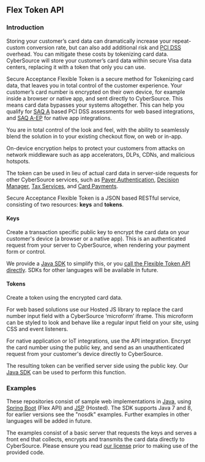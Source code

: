 ## Flex Token API

### Introduction

Storing your customer’s card data can dramatically increase your repeat-custom conversion rate, but can also add additional risk and [PCI DSS](https://www.pcisecuritystandards.org/pci_security/) overhead. You can mitigate these costs by tokenizing card data. CyberSource will store your customer’s card data within secure Visa data centers, replacing it with a token that only you can use. 

Secure Acceptance Flexible Token is a secure method for Tokenizing card data, that leaves you in total control of the customer experience. Your customer’s card number is encrypted on their own device, for example inside a browser or native app, and sent directly to CyberSource. This means card data bypasses your systems altogether. This can help you qualify for [SAQ A](https://www.pcisecuritystandards.org/documents/Understanding_SAQs_PCI_DSS_v3.pdf) based PCI DSS assessments for web based integrations, and [SAQ A-EP](https://www.pcisecuritystandards.org/documents/Understanding_SAQs_PCI_DSS_v3.pdf) for native app integrations.

You are in total control of the look and feel, with the ability to seamlessly blend the solution in to your existing checkout flow, on web or in-app.

On-device encryption helps to protect your customers from attacks on network middleware such as app accelerators, DLPs, CDNs, and malicious hotspots.

The token can be used in lieu of actual card data in server-side requests for other CyberSource services, such as [Payer Authentication](http://apps.cybersource.com/library/documentation/dev_guides/Payer_Authentication_SO_API/Payer_Authentication_SO_API.pdf), [Decision Manager](https://www.cybersource.com/products/fraud_management/), [Tax Services](http://apps.cybersource.com/library/documentation/dev_guides/Tax_SO_API/Tax_SO_API.pdf), and [Card Payments](http://apps.cybersource.com/library/documentation/dev_guides/CC_Svcs_SO_API/Credit_Cards_SO_API.pdf).

Secure Acceptance Flexible Token is a JSON based RESTful service, consisting of two resources: **keys** and **tokens**.

#### Keys

Create a transaction specific public key to encrypt the card data on your customer's device (a browser or a native app). This is an authenticated request from your server to CyberSource, when rendering your payment form or control.

We provide a [Java SDK](https://search.maven.org/#search%7Cgav%7C1%7Cg%3A%22com.cybersource%22%20AND%20a%3A%22flex-server-sdk%22) to simplify this, or you [call the Flexible Token API directly](http://apps.cybersource.com/library/documentation/dev_guides/hosted_flex/0_2_0/html/custom-server-integration/). SDKs for other languages will be available in future.


#### Tokens

Create a token using the encrypted card data.

For web based solutions use our Hosted JS library to replace the card number input field with a CyberSource ‘microform’ iframe. This microform can be styled to look and behave like a regular input field on your site, using CSS and event listeners.

For native application or IoT integrations, use the API integration. Encrypt the card number using the public key, and send as an unauthenticated request from your customer's device directly to CyberSource.

The resulting token can be verified server side using the public key. Our [Java SDK](https://search.maven.org/#search%7Cgav%7C1%7Cg%3A%22com.cybersource%22%20AND%20a%3A%22flex-server-sdk%22) can be used to perform this function.


### Examples

These repositories consist of sample web implementations in [Java](https://github.com/CyberSource/cybersource-flex-samples/blob/master/java), using [Spring Boot](https://github.com/CyberSource/cybersource-flex-samples/tree/master/java8/flex-sdk-spring-boot) (Flex API) and [JSP](https://github.com/CyberSource/cybersource-flex-samples/tree/master/java8/jsp-microform) (Hosted). The SDK supports Java 7 and 8, for earlier versions see the "nosdk" examples. Further examples in other languages will be added in future.

The examples consist of a basic server that requests the keys and serves a front end that collects, encrypts and transmits the card data directly to CyberSource. Please ensure you read [our license](https://github.com/CyberSource/cybersource-flex-samples/blob/master/LICENSE.md) prior to making use of the provided code.

